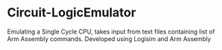 # Circuit-LogicEmulator
Emulating a Single Cycle CPU, takes input from text files containing list of Arm Assembly commands. Developed using Logisim and Arm Assembly 
